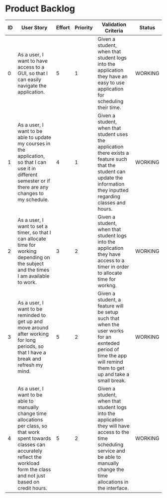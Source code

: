 # Product Backlog

| ID | User Story | Effort | Priority | Validation Criteria | Status |
|----|------------|--------|----------|---------------------|--------|
| 0 | As a user, I want to have access to a GUI, so that I can easily navigate the application.| 5 | 1 | Given a student, when that student logs into the application they have an easy to use application for scheduling their time. | WORKING |
| 1 | As a user, I want to be able to update my courses in the application, so that I can use it in different semester or if there are any changes to my schedule. | 4 | 1 | Given a student, when that student uses the  application there exists a feature such that the student can update the information they inputted regarding classes and hours. | WORKING|
| 2 | As a user, I want to set a timer, so that I can allocate time for working depending on the subject and the times I am available to work.| 3 | 2 | Given a student, when that student logs into the application they have access to a timer in order to allocate time for workng. | WORKING |
| 3 | As a user, I want to be reminded to get up and move around after working for long periods, so that I have a break and refresh my mind. | 5 | 2 | Given a student, a feature will be setup such that when the user works for an exnteded period of time the app will remind them to get up and take a small break. | WORKING |
| 4 | As a user, I want to be able to manually change time allocations per class, so that work spent towards classes can accurately reflect the workload form the class and not just based on credit hours. | 5 | 2 | Given a student, when that student logs into the application they will have access to the time scheduling service and be able to manually change the time allocations in the interface. | WORKING |
